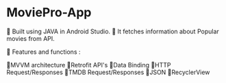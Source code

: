  # MoviePro-App

 🔴 Built using JAVA in Android Studio.
 🔴 It fetches information about Popular movies from API.
 
 🔴 Features and functions : 
 
 🍁MVVM architecture
 🍁Retrofit API's
 🍁Data Binding
 🍁HTTP Request/Responses
 🍁TMDB Request/Responses
 🍁JSON
 🍁RecyclerView 


 
